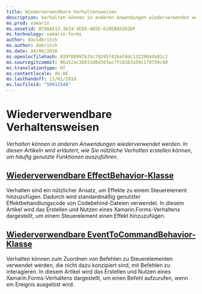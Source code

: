 ```yaml
---
title: Wiederverwendbare Verhaltensweisen
description: Verhalten können in anderen Anwendungen wiederverwendet werden. In diesen Artikeln wird erläutert, wie Sie nützliche Verhalten erstellen können, um häufig genutzte Funktionen auszuführen.
ms.prod: xamarin
ms.assetid: DC9AA512-3624-4EE6-AB5E-628EBA55D2DF
ms.technology: xamarin-forms
author: davidbritch
ms.author: dabritch
ms.date: 04/06/2016
ms.openlocfilehash: 039f00997b35c79295f41bafddc1322904da01c2
ms.sourcegitcommit: 06a52ac36031d0d303ac7fc8163a59c178799c80
ms.translationtype: HT
ms.contentlocale: de-DE
ms.lasthandoff: 11/01/2018
ms.locfileid: "50911540"
---
```

# <a name="reusable-behaviors"></a>Wiederverwendbare Verhaltensweisen

_Verhalten können in anderen Anwendungen wiederverwendet werden. In diesen Artikeln wird erläutert, wie Sie nützliche Verhalten erstellen können, um häufig genutzte Funktionen auszuführen._

## <a name="reusable-effectbehavioreffect-behaviormd"></a>[Wiederverwendbare EffectBehavior-Klasse](effect-behavior.md)

Verhalten sind ein nützlicher Ansatz, um Effekte zu einem Steuerelement hinzuzufügen. Dadurch wird standardmäßig genutzter Effektbehandlungscode von Codebehind-Dateien verwendet. In diesem Artikel wird das Erstellen und Nutzen eines Xamarin.Forms-Verhaltens dargestellt, um einem Steuerelement einen Effekt hinzuzufügen.

## <a name="reusable-eventtocommandbehaviorevent-to-command-behaviormd"></a>[Wiederverwendbare EventToCommandBehavior-Klasse](event-to-command-behavior.md)

Verhalten können zum Zuordnen von Befehlen zu Steuerelementen verwendet werden, die nicht dazu konzipiert sind, mit Befehlen zu interagieren. In diesem Artikel wird das Erstellen und Nutzen eines Xamarin.Forms-Verhaltens dargestellt, um einen Befehl aufzurufen, wenn ein Ereignis ausgelöst wird.
